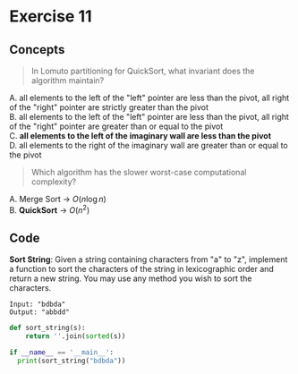 # Exercise 11

## Concepts

> In Lomuto partitioning for QuickSort, what invariant does the algorithm maintain?

A. all elements to the left of the "left" pointer are less than the pivot, all right of the "right" pointer are strictly greater than the pivot  
B. all elements to the left of the "left" pointer are less than the pivot, all right of the "right" pointer are greater than or equal to the pivot  
C. **all elements to the left of the imaginary wall are less than the pivot**  
D. all elements to the right of the imaginary wall are greater than or equal to the pivot  


> Which algorithm has the slower worst-case computational complexity?

A. Merge Sort -> $O(n \log n)$  
B. **QuickSort** -> $O(n^2)$  



## Code

**Sort String**: Given a string containing characters from "a" to "z", implement a function to sort the characters of the string in lexicographic order and return a new string. You may use any method you wish to sort the characters.

```
Input: "bdbda"
Output: "abbdd"
```

```py
def sort_string(s):
    return ''.join(sorted(s))

if __name__ == '__main__':
  print(sort_string("bdbda"))
```
